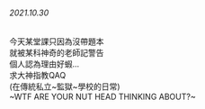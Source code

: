 ###### 2021.10.30  
今天某堂課只因為沒帶題本  
就被某科神奇的老師記警告  
個人認為理由好蝦...  
求大神指教QAQ  
(在傳統私立~監獄~學校的日常)  
~WTF ARE YOUR NUT HEAD THINKING ABOUT?~
